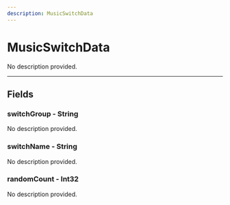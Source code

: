 ```yaml
---
description: MusicSwitchData
---
```


# MusicSwitchData

No description provided.

***

## Fields

### switchGroup - String

No description provided.

### switchName - String

No description provided.

### randomCount - Int32

No description provided.

